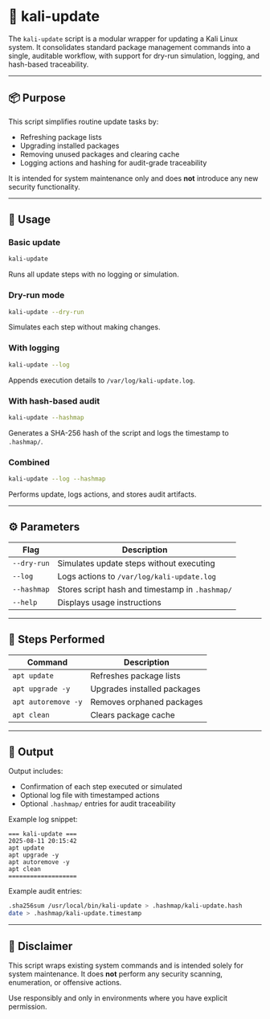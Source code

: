 # 🔄 kali-update

The `kali-update` script is a modular wrapper for updating a Kali Linux system. It consolidates standard package management commands into a single, auditable workflow, with support for dry-run simulation, logging, and hash-based traceability.

---

## 📦 Purpose

This script simplifies routine update tasks by:
- Refreshing package lists
- Upgrading installed packages
- Removing unused packages and clearing cache
- Logging actions and hashing for audit-grade traceability

It is intended for system maintenance only and does **not** introduce any new security functionality.

---

## 🚀 Usage

### Basic update

```bash
kali-update
```

Runs all update steps with no logging or simulation.

### Dry-run mode

```bash
kali-update --dry-run
```

Simulates each step without making changes.

### With logging

```bash
kali-update --log
```

Appends execution details to `/var/log/kali-update.log`.

### With hash-based audit

```bash
kali-update --hashmap
```

Generates a SHA-256 hash of the script and logs the timestamp to `.hashmap/`.

### Combined

```bash
kali-update --log --hashmap
```

Performs update, logs actions, and stores audit artifacts.

---

## ⚙️ Parameters

| Flag         | Description                                                  |
|--------------|--------------------------------------------------------------|
| `--dry-run`  | Simulates update steps without executing                     |
| `--log`      | Logs actions to `/var/log/kali-update.log`                   |
| `--hashmap`  | Stores script hash and timestamp in `.hashmap/`              |
| `--help`     | Displays usage instructions                                  |

---

## 🔧 Steps Performed

| Command              | Description                          |
|----------------------|--------------------------------------|
| `apt update`         | Refreshes package lists              |
| `apt upgrade -y`     | Upgrades installed packages          |
| `apt autoremove -y`  | Removes orphaned packages            |
| `apt clean`          | Clears package cache                 |

---

## 📁 Output

Output includes:
- Confirmation of each step executed or simulated
- Optional log file with timestamped actions
- Optional `.hashmap/` entries for audit traceability

Example log snippet:

```
=== kali-update ===
2025-08-11 20:15:42
apt update
apt upgrade -y
apt autoremove -y
apt clean
===================
```

Example audit entries:

```bash
.sha256sum /usr/local/bin/kali-update > .hashmap/kali-update.hash
date > .hashmap/kali-update.timestamp
```

---

## 📢 Disclaimer

This script wraps existing system commands and is intended solely for system maintenance. It does **not** perform any security scanning, enumeration, or offensive actions.

Use responsibly and only in environments where you have explicit permission.
